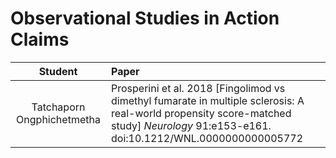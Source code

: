 # Observational Studies in Action Claims

Student | Paper
:---------------------: | :----------------------------------------------------------------------------------------------------
Tatchaporn Ongphichetmetha | Prosperini et al. 2018 [Fingolimod vs dimethyl fumarate in multiple sclerosis: A real-world propensity score-matched study] *Neurology* 91:e153-e161. doi:10.1212/WNL.0000000000005772
